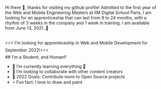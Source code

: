 Hi there 👋, thanks for visiting my github profile!
Admitted to the first year of the Web and Mobile Engineering Masters at IIM Digital School Paris, I am looking for an apprenticeship that can last from 9 to 24 months, with a rhythm of 3 weeks in the company and 1 week in training. I am available from June 13, 2021..👋

<br/>
⚡⚡⚡ I’m looking for apprenticeship in Web and Mobile Development for September 2022!⚡⚡⚡

<br/>
## I'm a Student, and Human!!

- 🌱 I’m currently learning everything 🤣
- 👯 I’m looking to collaborate with other content creators
- 🥅 2022 Goals: Contribute more to Open Source projects
- ⚡ Fun fact: I love to draw and paint

<br />





